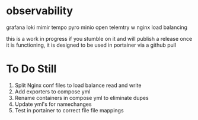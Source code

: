 # observability
grafana loki mimir tempo pyro minio open telemtry w nginx load balancing

this is a work in progress if you stumble on it and will publish a release once it is functioning, it is designed to be used in portainer via a github pull

# To Do Still
  1. Split Nginx conf files to load balance read and write
  2. Add exporters to compose yml
  3. Rename containers in compose yml to eliminate dupes
  4. Update yml's for namechanges
  5. Test in portainer to correct file file mappings
